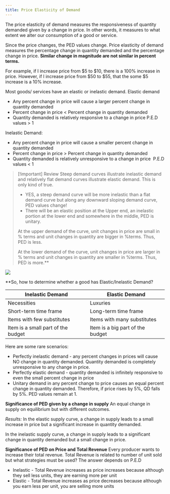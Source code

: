 ```yaml
---
title: Price Elasticity of Demand
---
```

The price elasticity of demand measures the responsiveness of quantity demanded given by a change in price. In other words, it measures to what extent we alter our consumption of a good or service. 

Since the price changes, the PED values change. Price elasticity of demand measures the percentage change in quantity demanded and the percentage change in price. **Similar change in magnitude are not similar in percent terms.**

For example, if I increase price from $5 to $10, there is a 100% increase in price. However, if I increase price from $50 to $55, that the some $5 increase is a 10% increase. 

Most goods/ services have an elastic or inelastic demand. 
Elastic demand
- Any percent change in price will cause a larger percent change in quantity demanded 
- Percent change in price < Percent change in quantity demanded 
- Quantity demanded is relatively responsive to a change in price 
P.E.D values > 1 

Inelastic Demand:
- Any percent change in price will cause a smaller percent change in quantity demanded 
- Percent change in price > Percent change in quantity demanded 
- Quantity demanded is relatively unresponsive to a change in price 
P.E.D values < 1

>[!important] Review
> Steep demand curves illustrate inelastic demand and relatively flat demand curves illustrate elastic demand. This is only kind of true.  
> 
> - YES, a steep demand curve will be more inelastic than a flat demand curve but along any downward sloping demand curve, PED values change! 
> - There will be an elastic position at the Upper end, an inelastic portion at the lower end and somewhere in the middle, PED is unitary. 
>  
> At the upper demand of the curve, unit changes in price are small in % terms and unit changes in quantity are bigger in %terms. Thus, PED is less. 
> 
> At the lower demand of the curve, unit changes in price are larger in % terms and unit changes in quantity are smaller in %terms. Thus, PED is more.**

![](https://images.ctfassets.net/pdf29us7flmy/1CjIwuqukfl3nK6VJZm3We/1f63c464f534e990217f81827ffaef53/Screen_Shot_2022-04-11_at_4.55.12_PM.png?w=720&q=100&fm=jpg)

**So, how to determine whether a good has Elastic/Inelastic Demand?

| Inelastic Demand                   | Elastic Demand                   |
| ---------------------------------- | -------------------------------- |
| Necessities                        | Luxuries                         |
| Short-term time frame              | Long-term time frame             |
| Items with few substitutes         | Items with many substitutes      |
| Item is a small part of the budget | Item is a big part of the budget |
Here are some rare scenarios: 
- Perfectly inelastic demand - any percent changes in prices will cause NO change in quantity demanded. Quantity demanded is completely unresponsive to any change in price.
- Perfectly elastic demand - quantity demanded is infinitely responsive to even the small percent change in price
- Unitary demand in any percent change to price causes an equal percent change in quantity demanded. Therefore, if price rises by 5%, QD falls by 5%. PED values remain at 1.

**Significance of PED given by a change in supply**
An equal change in supply on equilibrium but with different outcomes.  

*Results:* 
In the elastic supply curve, a change in supply leads to a small increase in price but a significant increase in quantity demanded.  

In the inelastic supply curve, a change in supply leads to a significant change in quantity demanded but a small change in price. 

**Significance of PED on Price and Total Revenue**
Every producer wants to increase their total revenue. Total Revenue is related to number of unit sold but what strategies must be used? The answer depends on P.E.D 
- Inelastic - Total Revenue increases as price increases because although they sell less units, they are earning more per unit 
- Elastic - Total Revenue increases as price decreases because although you earn less per unit, you are selling more units 
